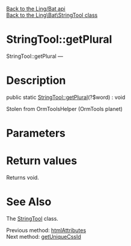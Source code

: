 [Back to the Ling/Bat api](https://github.com/lingtalfi/Bat/blob/master/doc/api/Ling/Bat.md)<br>
[Back to the Ling\Bat\StringTool class](https://github.com/lingtalfi/Bat/blob/master/doc/api/Ling/Bat/StringTool.md)


StringTool::getPlural
================



StringTool::getPlural — 




Description
================


public static [StringTool::getPlural](https://github.com/lingtalfi/Bat/blob/master/doc/api/Ling/Bat/StringTool/getPlural.md)(?$word) : void




Stolen from OrmToolsHelper (OrmTools planet)




Parameters
================



Return values
================

Returns void.








See Also
================

The [StringTool](https://github.com/lingtalfi/Bat/blob/master/doc/api/Ling/Bat/StringTool.md) class.

Previous method: [htmlAttributes](https://github.com/lingtalfi/Bat/blob/master/doc/api/Ling/Bat/StringTool/htmlAttributes.md)<br>Next method: [getUniqueCssId](https://github.com/lingtalfi/Bat/blob/master/doc/api/Ling/Bat/StringTool/getUniqueCssId.md)<br>


